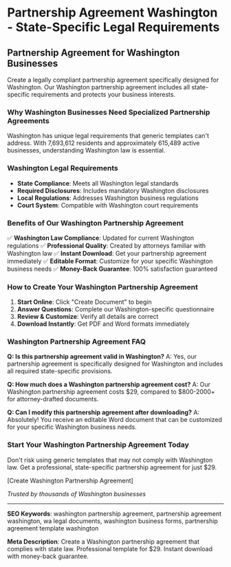 # Partnership Agreement Washington - State-Specific Legal Requirements

## Partnership Agreement for Washington Businesses

Create a legally compliant partnership agreement specifically designed for Washington. Our Washington partnership agreement includes all state-specific requirements and protects your business interests.

### Why Washington Businesses Need Specialized Partnership Agreements

Washington has unique legal requirements that generic templates can't address. With 7,693,612 residents and approximately 615,489 active businesses, understanding Washington law is essential.

### Washington Legal Requirements

- **State Compliance**: Meets all Washington legal standards
- **Required Disclosures**: Includes mandatory Washington disclosures
- **Local Regulations**: Addresses Washington business regulations
- **Court System**: Compatible with Washington court requirements

### Benefits of Our Washington Partnership Agreement

✅ **Washington Law Compliance**: Updated for current Washington regulations
✅ **Professional Quality**: Created by attorneys familiar with Washington law
✅ **Instant Download**: Get your partnership agreement immediately
✅ **Editable Format**: Customize for your specific Washington business needs
✅ **Money-Back Guarantee**: 100% satisfaction guaranteed

### How to Create Your Washington Partnership Agreement

1. **Start Online**: Click "Create Document" to begin
2. **Answer Questions**: Complete our Washington-specific questionnaire
3. **Review & Customize**: Verify all details are correct
4. **Download Instantly**: Get PDF and Word formats immediately

### Washington Partnership Agreement FAQ

**Q: Is this partnership agreement valid in Washington?**
A: Yes, our partnership agreement is specifically designed for Washington and includes all required state-specific provisions.

**Q: How much does a Washington partnership agreement cost?**
A: Our Washington partnership agreement costs $29, compared to $800-2000+ for attorney-drafted documents.

**Q: Can I modify this partnership agreement after downloading?**
A: Absolutely! You receive an editable Word document that can be customized for your specific Washington business needs.

### Start Your Washington Partnership Agreement Today

Don't risk using generic templates that may not comply with Washington law. Get a professional, state-specific partnership agreement for just $29.

[Create Washington Partnership Agreement]

_Trusted by thousands of Washington businesses_

---

**SEO Keywords**: washington partnership agreement, partnership agreement washington, wa legal documents, washington business forms, partnership agreement template washington

**Meta Description**: Create a Washington partnership agreement that complies with state law. Professional template for $29. Instant download with money-back guarantee.
